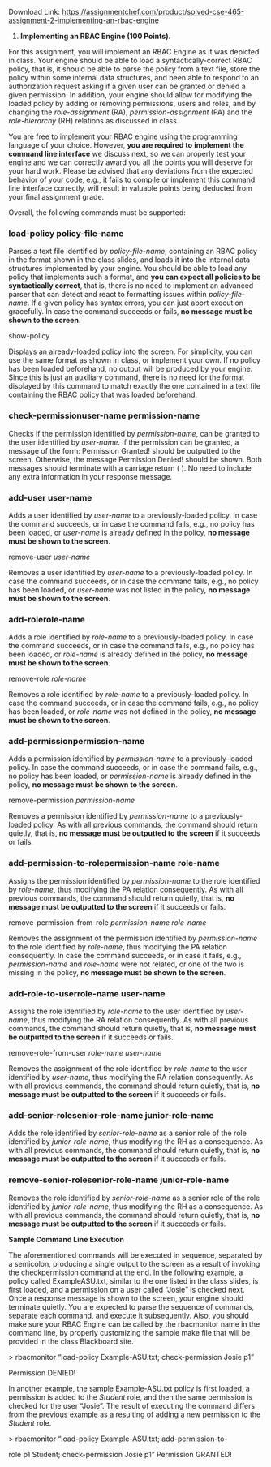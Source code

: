 Download Link: https://assignmentchef.com/product/solved-cse-465-assignment-2-implementing-an-rbac-engine
<br>
<ol>

 <li><strong> Implementing an RBAC Engine (100 Points). </strong></li>

</ol>

For this assignment, you will implement an RBAC Engine as it was depicted in class. Your engine should be able to load a syntactically-correct RBAC policy, that is, it should be able to parse the policy from a text file, store the policy within some internal data structures, and been able to respond to an authorization request asking if a given user can be granted or denied a given permission. In addition, your engine should allow for modifying the loaded policy by adding or removing permissions, users and roles, and by changing the <em>role-assignment </em>(RA), <em>permission-assignment</em> (PA) and the <em>role-hierarchy</em> (RH) relations as discussed in class.




You are free to implement your RBAC engine using the programming language of your choice. However, <strong>you are required to</strong> <strong>implement the command line interface</strong> we discuss next, so we can properly test your engine and we can correctly award you all the points you will deserve for your hard work. Please be advised that any deviations from the expected behavior of your code, e.g., it fails to compile or implement this command line interface correctly, will result in valuable points being deducted from your final assignment grade.




Overall, the following commands must be supported:







<h3>load-policy policy-file-name</h3>




Parses a text file identified by <em>policy-file-name</em>, containing an RBAC policy in the format shown in the class slides, and loads it into the internal data structures implemented by your engine. You should be able to load any policy that implements such a format, and <strong>you can expect all policies to be syntactically correct</strong>, that is, there is no need to implement an advanced parser that can detect and react to formatting issues within <em>policy-file-name</em>. If a given policy has syntax errors, you can just abort execution gracefully. In case the command succeeds or fails, <strong>no message must be shown to the screen</strong>.




show-policy




Displays an already-loaded policy into the screen. For simplicity, you can use the same format as shown in class, or implement your own. If no policy has been loaded beforehand, no output will be produced by your engine. Since this is just an auxiliary command, there is no need for the format displayed by this command to match exactly the one contained in a text file containing the RBAC policy that was loaded beforehand.




<h3>check-permissionuser-name permission-name</h3>




Checks if the permission identified by <em>permission-name</em>, can be granted to the user identified by <em>user-name</em>. If the permission can be granted, a message of the form: Permission Granted! should be outputted to the screen. Otherwise, the message Permission Denied! should be shown. Both messages should terminate with a carriage return (
). No need to include any extra information in your response message.




<h3>add-user user-name</h3>




Adds a user identified by <em>user-name</em> to a previously-loaded policy. In case the command succeeds, or in case the command fails, e.g., no policy has been loaded, or <em>user-name</em> is already defined in the policy, <strong>no message must be shown to the screen</strong>.




remove-user <em>user-name</em>




Removes a user identified by <em>user-name</em> to a previously-loaded policy. In case the command succeeds, or in case the command fails, e.g., no policy has been loaded, or <em>user-name</em> was not listed in the policy, <strong>no message must be shown to the screen</strong>.










<h3>add-rolerole-name</h3>




Adds a role identified by <em>role-name</em> to a previously-loaded policy. In case the command succeeds, or in case the command fails, e.g., no policy has been loaded, or <em>role-name</em> is already defined in the policy, <strong>no message must be shown to the screen</strong>.




remove-role <em>role-name</em>




Removes a role identified by <em>role-name</em> to a previously-loaded policy. In case the command succeeds, or in case the command fails, e.g., no policy has been loaded, or <em>role-name</em> was not defined in the policy, <strong>no message must be shown to the screen</strong>.




<h3>add-permissionpermission-name</h3>




Adds a permission identified by <em>permission-name</em> to a previously-loaded policy. In case the command succeeds, or in case the command fails, e.g., no policy has been loaded, or <em>permission-name</em> is already defined in the policy, <strong>no message must be shown to the screen</strong>.




remove-permission <em>permission-name</em>




Removes a permission identified by <em>permission-name</em> to a previously-loaded policy. As with all previous commands, the command should return quietly, that is, <strong>no message must be outputted to the screen</strong> if it succeeds or fails.




<h3>add-permission-to-rolepermission-name role-name</h3>




Assigns the permission identified by <em>permission-name</em> to the role identified by <em>role-name</em>, thus modifying the PA relation consequently. As with all previous commands, the command should return quietly, that is, <strong>no message must be outputted to the screen</strong> if it succeeds or fails.




remove-permission-from-role <em>permission-name role-name</em>




Removes the assignment of the permission identified by <em>permission-name</em> to the role identified by <em>role-name</em>, thus modifying the PA relation consequently. In case the command succeeds, or in case it fails, e.g., <em>permission-name</em> and <em>role-name</em> were not related, or one of the two is missing in the policy, <strong>no message must be shown to the screen</strong>.




<h3>add-role-to-userrole-name user-name</h3>




Assigns the role identified by <em>role-name</em> to the user identified by <em>user-name</em>, thus modifying the RA relation consequently. As with all previous commands, the command should return quietly, that is, <strong>no message must be outputted to the screen</strong> if it succeeds or fails.




remove-role-from-user <em>role-name user-name</em>




Removes the assignment of the role identified by <em>role-name</em> to the user identified by <em>user-name</em>, thus modifying the RA relation consequently. As with all previous commands, the command should return quietly, that is, <strong>no message must be outputted to the screen</strong> if it succeeds or fails.







<h3>add-senior-rolesenior-role-name junior-role-name</h3>




Adds the role identified by <em>senior-role-name</em> as a senior role of the role identified by <em>junior-role-name</em>, thus modifying the RH as a consequence. As with all previous commands, the command should return quietly, that is, <strong>no message must be outputted to the screen</strong> if it succeeds or fails.







<h3>remove-senior-rolesenior-role-name junior-role-name</h3>




Removes the role identified by <em>senior-role-name</em> as a senior role of the role identified by <em>junior-role-name</em>, thus modifying the RH as a consequence. As with all previous commands, the command should return quietly, that is, <strong>no message must be outputted to the screen</strong> if it succeeds or fails.










<strong>Sample Command Line Execution </strong>




The aforementioned commands will be executed in sequence, separated by a semicolon, producing a single output to the screen as a result of invoking the checkpermission command at the end. In the following example, a policy called ExampleASU.txt, similar to the one listed in the class slides, is first loaded, and a permission on a user called “Josie” is checked next. Once a response message is shown to the screen, your engine should terminate quietly. You are expected to parse the sequence of commands, separate each command, and execute it subsequently. Also, you should make sure your RBAC Engine can be called by the rbacmonitor name in the command line, by properly customizing the sample make file that will be provided in the class Blackboard site.




&gt; rbacmonitor “load-policy Example-ASU.txt; check-permission Josie p1”

Permission DENIED!




In another example, the sample Example-ASU.txt policy is first loaded, a permission is added to the <em>Student</em> role, and then the same permission is checked for the user “Josie”. The result of executing the command differs from the previous example as a resulting of adding a new permission to the <em>Student</em> role.




&gt; rbacmonitor “load-policy Example-ASU.txt; add-permission-to-

role p1 Student; check-permission Josie p1” Permission GRANTED!





